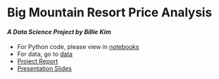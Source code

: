 # Big Mountain Resort Price Analysis
#### *A Data Science Project by Billie Kim*
+ For Python code, please view in [notebooks](/notebooks)
+ For data, go to [data](/data)
+ [Project Report](Capstone-1%20Project%20Report.pdf)
+ [Presentation Slides](Capstone-1%20Presentation.pdf)
